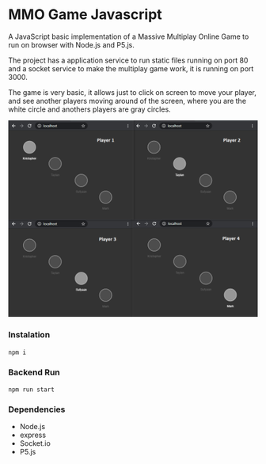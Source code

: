 # MMO Game Javascript
A JavaScript basic implementation of a Massive Multiplay Online Game to run on browser with Node.js and P5.js.

The project has a application service to run static files running on port 80 and a socket service to make the multiplay game work, it is running on port 3000.

The game is very basic, it allows just to click on screen to move your player, and see another players moving around of the screen, where you are the white circle and anothers players are gray circles.

![preview](preview.png)

### Instalation
```
npm i
```

### Backend Run
```
npm run start
```

### Dependencies
* Node.js
* express
* Socket.io
* P5.js
